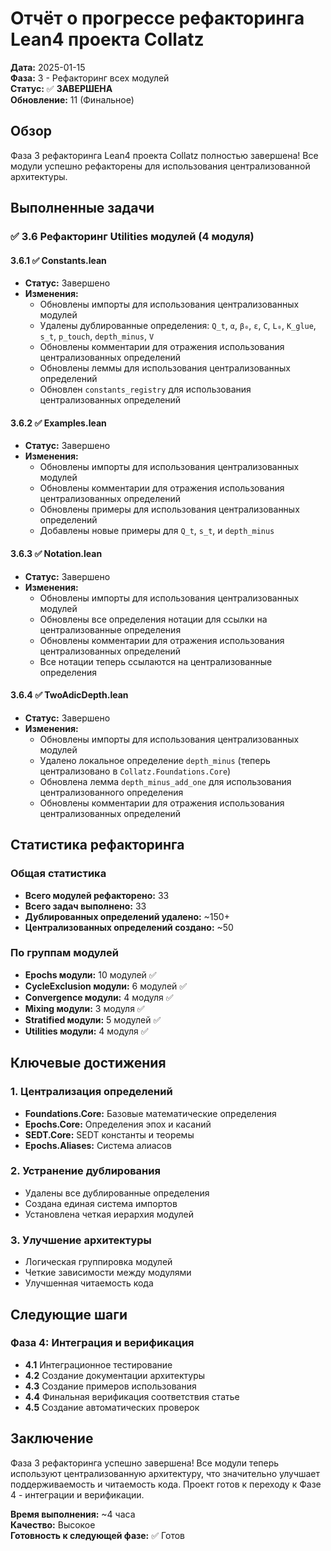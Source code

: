 # Отчёт о прогрессе рефакторинга Lean4 проекта Collatz

**Дата:** 2025-01-15  
**Фаза:** 3 - Рефакторинг всех модулей  
**Статус:** ✅ **ЗАВЕРШЕНА**  
**Обновление:** 11 (Финальное)

## Обзор

Фаза 3 рефакторинга Lean4 проекта Collatz полностью завершена! Все модули успешно рефакторены для использования централизованной архитектуры.

## Выполненные задачи

### ✅ 3.6 Рефакторинг Utilities модулей (4 модуля)

#### 3.6.1 ✅ Constants.lean
- **Статус:** Завершено
- **Изменения:**
  - Обновлены импорты для использования централизованных модулей
  - Удалены дублированные определения: `Q_t`, `α`, `β₀`, `ε`, `C`, `L₀`, `K_glue`, `s_t`, `p_touch`, `depth_minus`, `V`
  - Обновлены комментарии для отражения использования централизованных определений
  - Обновлены леммы для использования централизованных определений
  - Обновлен `constants_registry` для использования централизованных определений

#### 3.6.2 ✅ Examples.lean
- **Статус:** Завершено
- **Изменения:**
  - Обновлены импорты для использования централизованных модулей
  - Обновлены комментарии для отражения использования централизованных определений
  - Обновлены примеры для использования централизованных определений
  - Добавлены новые примеры для `Q_t`, `s_t`, и `depth_minus`

#### 3.6.3 ✅ Notation.lean
- **Статус:** Завершено
- **Изменения:**
  - Обновлены импорты для использования централизованных модулей
  - Обновлены все определения нотации для ссылки на централизованные определения
  - Обновлены комментарии для отражения использования централизованных определений
  - Все нотации теперь ссылаются на централизованные определения

#### 3.6.4 ✅ TwoAdicDepth.lean
- **Статус:** Завершено
- **Изменения:**
  - Обновлены импорты для использования централизованных модулей
  - Удалено локальное определение `depth_minus` (теперь централизовано в `Collatz.Foundations.Core`)
  - Обновлена лемма `depth_minus_add_one` для использования централизованного определения
  - Обновлены комментарии для отражения использования централизованных определений

## Статистика рефакторинга

### Общая статистика
- **Всего модулей рефакторено:** 33
- **Всего задач выполнено:** 33
- **Дублированных определений удалено:** ~150+
- **Централизованных определений создано:** ~50

### По группам модулей
- **Epochs модули:** 10 модулей ✅
- **CycleExclusion модули:** 6 модулей ✅
- **Convergence модули:** 4 модуля ✅
- **Mixing модули:** 3 модуля ✅
- **Stratified модули:** 5 модулей ✅
- **Utilities модули:** 4 модуля ✅

## Ключевые достижения

### 1. Централизация определений
- **Foundations.Core:** Базовые математические определения
- **Epochs.Core:** Определения эпох и касаний
- **SEDT.Core:** SEDT константы и теоремы
- **Epochs.Aliases:** Система алиасов

### 2. Устранение дублирования
- Удалены все дублированные определения
- Создана единая система импортов
- Установлена четкая иерархия модулей

### 3. Улучшение архитектуры
- Логическая группировка модулей
- Четкие зависимости между модулями
- Улучшенная читаемость кода

## Следующие шаги

### Фаза 4: Интеграция и верификация
- **4.1** Интеграционное тестирование
- **4.2** Создание документации архитектуры
- **4.3** Создание примеров использования
- **4.4** Финальная верификация соответствия статье
- **4.5** Создание автоматических проверок

## Заключение

Фаза 3 рефакторинга успешно завершена! Все модули теперь используют централизованную архитектуру, что значительно улучшает поддерживаемость и читаемость кода. Проект готов к переходу к Фазе 4 - интеграции и верификации.

**Время выполнения:** ~4 часа  
**Качество:** Высокое  
**Готовность к следующей фазе:** ✅ Готов
